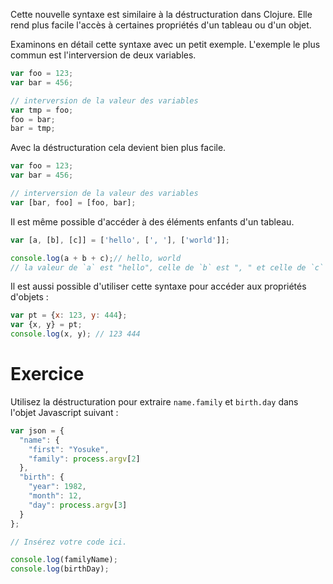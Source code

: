 Cette nouvelle syntaxe est similaire à la déstructuration dans Clojure. Elle rend plus facile l'accès à certaines propriétés d'un tableau ou d'un objet.

Examinons en détail cette syntaxe avec un petit exemple. L'exemple le plus commun est l'interversion de deux variables.

```javascript
var foo = 123;
var bar = 456;

// interversion de la valeur des variables
var tmp = foo;
foo = bar;
bar = tmp;
```

Avec la déstructuration cela devient bien plus facile.

```javascript
var foo = 123;
var bar = 456;

// interversion de la valeur des variables
var [bar, foo] = [foo, bar];
```

Il est même possible d'accéder à des éléments enfants d'un tableau.

```javascript
var [a, [b], [c]] = ['hello', [', '], ['world']];

console.log(a + b + c);// hello, world
// la valeur de `a` est "hello", celle de `b` est ", " et celle de `c` est "world"
```

Il est aussi possible d'utiliser cette syntaxe pour accéder aux propriétés d'objets :

```javascript
var pt = {x: 123, y: 444};
var {x, y} = pt;
console.log(x, y); // 123 444
```

# Exercice

Utilisez la déstructuration pour extraire `name.family` et `birth.day` dans l'objet Javascript suivant :

```javascript
var json = {
  "name": {
    "first": "Yosuke",
    "family": process.argv[2]
  },
  "birth": {
    "year": 1982,
    "month": 12,
    "day": process.argv[3]
  }
};

// Insérez votre code ici.

console.log(familyName);
console.log(birthDay);
```
